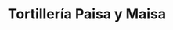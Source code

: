 ---
title: "Tortillería Paisa y Maisa"
url: /ciudad-de-mexico/tortilleria-paisa-y-maisa/
shop: general
---